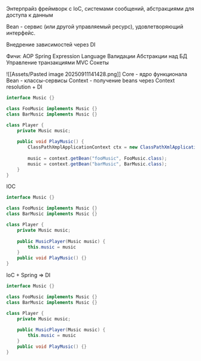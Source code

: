 

Энтерпрайз фреймворк с IoC, системами сообщений, абстракциями для доступа к данным

Bean - сервис (или другой управляемый ресурс), удовлетворяющий интерфейс.

Внедрение зависимостей через DI

Фичи:
AOP
Spring Expression Language
Валидации
Абстракции над БД
Управление транзакциями
MVC
Сокеты

![[Assets/Pasted image 20250911141428.png]]
Core - ядро функционала
Bean - классы-сервисы
Context - получение beans через Context resolution + DI

```java
interface Music {}

class FooMusic implements Music {}
class BarMusic implements Music {}

class Player {
	private Music music;
	
	public void PlayMusic() {
		ClassPathXmplApplicationContext ctx = new ClassPathXmlApplicationContext("applicationContext.xml");
		
		music = context.getBean("fooMusic", FooMusic.class);
		music = context.getBean("barMusic", BarMusic.class);
	}
}
```

IOC
```java
interface Music {}

class FooMusic implements Music {}
class BarMusic implements Music {}

class Player {
	private Music music;
	
	public MusicPlayer(Music music) {
		this.music = music
	}
	public void PlayMusic() {}
}
```

IoC + Spring => DI

```java
interface Music {}

class FooMusic implements Music {}
class BarMusic implements Music {}

class Player {
	private Music music;
	
	public MusicPlayer(Music music) {
		this.music = music
	}
	public void PlayMusic() {}
}
```